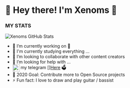 
# 🔔 Hey there! I'm Xenoms 👋

### MY STATS ###
![Xenoms GitHub Stats](https://github-readme-stats.vercel.app/api?username=Xenoms&show_icons=true&hide_border=true)
- 🔭 I’m currently working on 🍃
- 🌱 I'm currently studying everything ...
- 👯 I’m looking to collaborate with other content creators
- 🤔 I’m looking for help with ...
- my telegram [<img align="left" alt=" | telegram" width="23px" src="https://cdn.jsdelivr.net/npm/simple-icons@v3/icons/telegram.svg" />][Here](https://t.me/Broken_Dick) 🗳
- 🎲 2020 Goal: Contribute more to Open Source projects
- ⚡ Fun fact: I love to draw and play guitar / bassist

